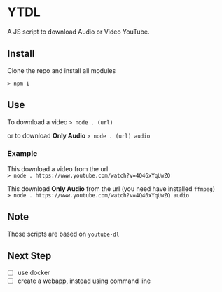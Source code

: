 # YTDL

A JS script to download Audio or Video YouTube.

## Install

Clone the repo and install all modules

`> npm i`

## Use

To download a video
`> node . (url)`

or to download **Only Audio**
`> node . (url) audio`

### Example

This download a video from the url  
`> node . https://www.youtube.com/watch?v=4Q46xYqUwZQ`

This download **Only Audio** from the url (you need have installed `ffmpeg`)  
`> node . https://www.youtube.com/watch?v=4Q46xYqUwZQ audio`

## Note

Those scripts are based on `youtube-dl`

## Next Step

- [ ] use docker 
- [ ] create a webapp, instead using command line
